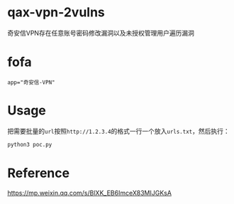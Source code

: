 # qax-vpn-2vulns
奇安信VPN存在任意账号密码修改漏洞以及未授权管理用户遍历漏洞

# fofa

`app="奇安信-VPN"`

# Usage

把需要批量的`url`按照`http://1.2.3.4`的格式一行一个放入`urls.txt`，然后执行：

```python
python3 poc.py
```

# Reference

https://mp.weixin.qq.com/s/BlXK_EB6ImceX83MIJGKsA
